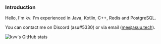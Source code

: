 ### Introduction

Hello, I'm kv. I'm experienced in Java, Kotlin, C++, Redis and PostgreSQL.

You can contact me on Discord (asu#5330) or via email (me@asuu.tech).

![kvv's GitHub stats](https://github-readme-stats.vercel.app/api?username=kvv79&show_icons=true&theme=midnight-purple)

